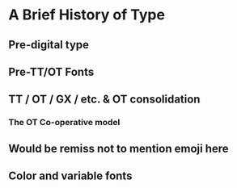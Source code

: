 A Brief History of Type
=======================

## Pre-digital type
## Pre-TT/OT Fonts
## TT / OT / GX / etc. & OT consolidation
### The OT Co-operative model
## Would be remiss not to mention emoji here
## Color and variable fonts